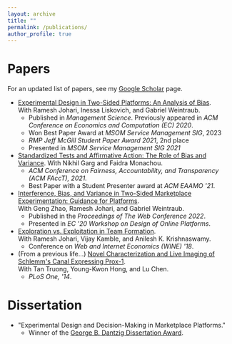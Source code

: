 ```yaml
---
layout: archive
title: ""
permalink: /publications/
author_profile: true
---
```


# Papers

For an updated list of papers, see my [Google Scholar](https://scholar.google.com/citations?user=V3NQnJoAAAAJ&hl=en) page. 

* [Experimental Design in Two-Sided Platforms: An Analysis of Bias](https://arxiv.org/abs/2002.05670).  
With Ramesh Johari, Inessa Liskovich, and Gabriel Weintraub. 
    * Published in *Management Science*. Previously appeared in *ACM Conference on Economics and Computation (EC) 2020*.
    * Won Best Paper Award at *MSOM Service Management SIG*, 2023
    * *RMP Jeff McGill Student Paper Award 2021*, 2nd place
    * Presented in *MSOM Service Management SIG 2021*
* [Standardized Tests and Affirmative Action: The Role of Bias and Variance](https://arxiv.org/abs/2010.04396).
With Nikhil Garg and Faidra Monachou. 
    * *ACM Conference on Fairness, Accountability, and Transparency (ACM FAccT), 2021.*
    * Best Paper with a Student Presenter award at *ACM EAAMO '21*. 
* [Interference, Bias, and Variance in Two-Sided Marketplace Experimentation: Guidance for Platforms](https://arxiv.org/abs/2104.12222).   
With Geng Zhao, Ramesh Johari, and Gabriel Weintraub.
  * Published in the *Proceedings of The Web Conference 2022*.
  * Presented in *EC '20 Workshop on Design of Online Platforms*. 
* [Exploration vs. Exploitation in Team Formation](https://arxiv.org/abs/1809.06937).  
With Ramesh Johari, Vijay Kamble, and Anilesh K. Krishnaswamy.
    * Conference on *Web and Internet Economics (WINE) '18*. 
* (From a previous life...) [Novel Characterization and Live Imaging of Schlemm's Canal Expressing Prox-1](https://pubmed.ncbi.nlm.nih.gov/24827370/).  
With Tan Truong, Young-Kwon Hong, and Lu Chen.
    * *PLoS One, '14*. 


# Dissertation
* "Experimental Design and Decision-Making in Marketplace Platforms."  
   * Winner of the [George B. Dantzig Dissertation Award](https://www.informs.org/Recognizing-Excellence/INFORMS-Prizes/George-B.-Dantzig-Dissertation-Award).
